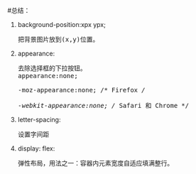 #总结：
1.  background-position:xpx ypx;<br/><pre>把背景图片放到(x,y)位置。
2.  appearance:<br/><pre>去除选择框的下拉按钮。
    <br/>appearance:none;
    <br/>-moz-appearance:none; /* Firefox */
    <br/>-webkit-appearance:none; /* Safari 和 Chrome */
3.  letter-spacing:<br/><pre>设置字间距
4.  display: flex:<br/><pre>弹性布局，用法之一：容器内元素宽度自适应填满整行。
